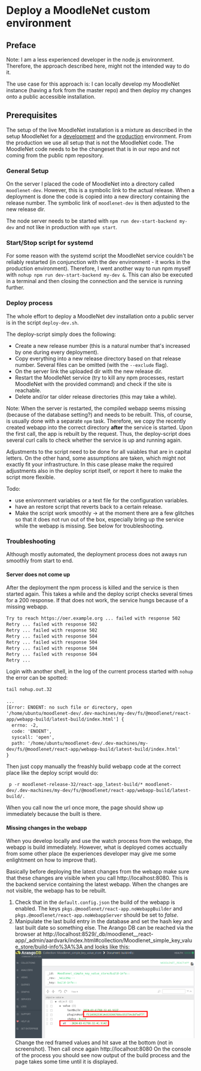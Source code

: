 # Deploy a MoodleNet custom environment

## Preface

Note: I am a less experienced developer in the node.js environment. Therefore,
the approach described here, might not the intended way to do it.

The use case for this approach is: I can locally develop my MoodleNet
instance (having a fork from the master repo) and then deploy my changes
onto a public accessible installation.

## Prerequisites

The setup of the live MoodleNet installation is a mixture as described in
the setup MoodleNet for a [development](docker_setup_dev.md) and the
[production](docker_setup.md) environment. From the production we use all
setup that is not the MoodleNet code. The MoodleNet code needs to be the changeset
that is in our repo and not coming from the public npm repository.

### General Setup

On the server I placed the code of MoodleNet into a directory called `moodlenet-dev`.
However, this is a symbolic link to the actual release. When a deployment is done
the code is copied into a new directory containing the release number. The symbolic
link of `moodlenet-dev` is then adjusted to the new release dir.

The node server needs to be started with `npm run dev-start-backend my-dev` and not
like in production with `npm start`.

### Start/Stop script for systemd

For some reason with the systemd script the MoodleNet service couldn't be reliably restarted (in
conjunction with the dev environment - it works in the production environment).
Therefore, I went another way to run npm myself with `nohup npm run dev-start-backend my-dev &`.
This can also be executed in a terminal and then closing the connection and the service is running
further.

### Deploy process

The whole effort to deploy a MoodleNet dev installation onto a public server is in the script `deploy-dev.sh`.

The deploy-script simply does the following:
* Create a new release number (this is a natural number that's increased by one during every deployment).
* Copy everything into a new release directory based on that release number. Several files can be omitted
  (with the `--exclude` flag).
* On the server link the uploaded dir with the new release dir.
* Restart the MoodleNet service (try to kill any npm processes, restart MoodleNet with the provided command)
  and check if the site is reachable.
* Delete and/or tar older release directories (this may take a while).

Note: When the server is restarted, the compiled webapp seems missing (because of the database setting?) and
needs to be rebuilt. This, of course, is usually done with a separate `npm` task. Therefore, we copy the recently
created webapp into the correct directory **after** the service is started. Upon the first call, the app is rebuilt
by the request. Thus, the deploy-script does several curl calls to check whether the
service is up and running again.

Adjustments to the script need to be done for all vaiables that are in capital letters. On the other hand,
some assumptions are taken, which might not exactly fit your infrastructure. In this case please make the
required adjustments also in the deploy script itself, or report it here to make the script more flexible.

Todo:
* use enivronment variables or a text file for the configuration variables.
* have an restore script that reverts back to a certain release.
* Make the script work smoothly -> at the moment there are a few glitches so that it does not run out of the box, especially bring up the service while the webapp is missing. See below for troubleshooting.

### Troubleshooting

Although mostly automated, the deployment process does not aways run smoothly from start to end.

#### Server does not come up

After the deployment the npm process is killed and the service is then started again. This takes a while
and the deploy script checks several times for a 200 response. If that does not work, the service hungs
because of a missing webapp.

```
Try to reach https://oer.example.org ... failed with response 502
Retry ... failed with response 502
Retry ... failed with response 502
Retry ... failed with response 504
Retry ... failed with response 504
Retry ... failed with response 504
Retry ... failed with response 504
Retry ... 

```

Login with another shell, in the log of the current process started with `nohup` the error can be
spotted:

```
tail nohup.out.32 

...
[Error: ENOENT: no such file or directory, open '/home/ubuntu/moodlenet-dev/.dev-machines/my-dev/fs/@moodlenet/react-app/webapp-build/latest-build/index.html'] {
  errno: -2,
  code: 'ENOENT',
  syscall: 'open',
  path: '/home/ubuntu/moodlenet-dev/.dev-machines/my-dev/fs/@moodlenet/react-app/webapp-build/latest-build/index.html'
}

```

Then just copy manually the freashly build webapp code at the correct place like the deploy script
would do:
```
 p -r moodlenet-release-32/react-app_latest-build/* moodlenet-dev/.dev-machines/my-dev/fs/@moodlenet/react-app/webapp-build/latest-build/.
```

When you call now the url once more, the page should show up immediately because the built is there.

#### Missing changes in the webapp

When you develop locally and use the watch process from the webapp, the webapp is build immediately.
However, what is deployed comes acctually from some other place (te experiences developer may give me
some enlightment on how to improve that).

Basically before deploying the latest changes from the webapp make sure that these changes are visible
when you call http://localhost:8080. This is the backend service containing the latest webapp.
When the changes are not visible, the webapp has to be rebuilt.

1. Check that in the `default.config.json` the build of the webapp is enabled. The keys `pkgs.@moodlenet/react-app.noWebappBuilder` and
`pkgs.@moodlenet/react-app.noWebappServer` should be set to *false*.
1. Manipulate the last build entry in the database and set the hash
key and last built date so something else. The Arango DB can be reached
via the browser at http://localhost:8529/_db/moodlenet__react-app/_admin/aardvark/index.html#collection/Moodlenet_simple_key_value_store/build-info%3A%3A and looks like this: ![Arango DB last build information](mnet_last_built.png)
Change the red framed values and hit save at the bottom (not in screenshot).
Then call once again http://localhost:8080
On the console of the process you should see now output of the build
process and the page takes some time until it is displayed.



